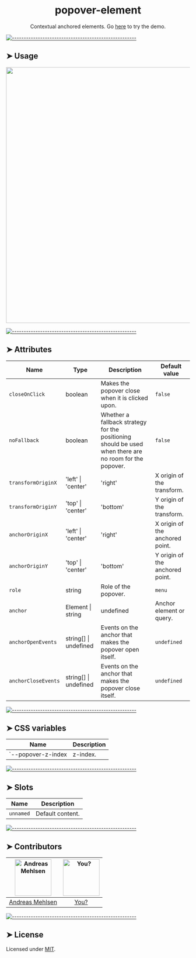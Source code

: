 <h1 align="center">popover-element</h1>
<p align="center">Contextual anchored elements. Go <a href="http://elem.dev/demo/popover">here</a> to try the demo.</p>


[![-----------------------------------------------------](https://raw.githubusercontent.com/andreasbm/readme/master/assets/lines/colored.png)](#usage)

## ➤ Usage
<a href="http://elem.dev/demo/popover" align="center">
  <img src="https://raw.githubusercontent.com/andreasbm/elements/documentation/screenshots/popover-element.png?token=AF-iBQSqMzuMAQ5EiwnHa2DFSM_IS0ihks5cg7uDwA%3D%3D" width="700" />
</a>


[![-----------------------------------------------------](https://raw.githubusercontent.com/andreasbm/readme/master/assets/lines/colored.png)](#attributes)

## ➤ Attributes

| Name | Type | Description | Default value |
| ------- | ------- | ------- | ------- |
| `closeOnClick` | boolean | Makes the popover close when it is clicked upon. | `false` |
| `noFallback` | boolean | Whether a fallback strategy for the positioning should be used when there are no room for the popover. | `false` |
| `transformOriginX` | 'left' \| 'center' | 'right' | X origin of the transform. | `'left'` |
| `transformOriginY` | 'top' \| 'center' | 'bottom' | Y origin of the transform. | `'top'` |
| `anchorOriginX` | 'left' \| 'center' | 'right' | X origin of the anchored point. | `'left'` |
| `anchorOriginY` | 'top' \| 'center' | 'bottom' | Y origin of the anchored point. | `'top'` |
| `role` | string | Role of the popover. | `menu` |
| `anchor` | Element \| string | undefined | Anchor element or query. | `undefined` |
| `anchorOpenEvents` | string[] \| undefined | Events on the anchor that makes the popover open itself. | `undefined` |
| `anchorCloseEvents` | string[] \| undefined | Events on the anchor that makes the popover close itself. | `undefined` |


[![-----------------------------------------------------](https://raw.githubusercontent.com/andreasbm/readme/master/assets/lines/colored.png)](#css-variables)

## ➤ CSS variables

| Name | Description |
| ------- | ------- |
| `--popover-z-index | z-index. |


[![-----------------------------------------------------](https://raw.githubusercontent.com/andreasbm/readme/master/assets/lines/colored.png)](#slots)

## ➤ Slots

| Name | Description |
| ------- | ------- |
| `unnamed` | Default content. |


[![-----------------------------------------------------](https://raw.githubusercontent.com/andreasbm/readme/master/assets/lines/colored.png)](#contributors)

## ➤ Contributors
	
|[<img alt="Andreas Mehlsen" src="https://avatars1.githubusercontent.com/u/6267397?s=460&v=4" width="100">](https://twitter.com/andreasmehlsen) | [<img alt="You?" src="https://joeschmoe.io/api/v1/random" width="100">](https://github.com/andreasbm/elements/blob/master/CONTRIBUTING.md)|
|:---: | :---:|
|[Andreas Mehlsen](https://twitter.com/andreasmehlsen) | [You?](https://github.com/andreasbm/elements/blob/master/CONTRIBUTING.md)|

[![-----------------------------------------------------](https://raw.githubusercontent.com/andreasbm/readme/master/assets/lines/colored.png)](#license)

## ➤ License
	
Licensed under [MIT](https://opensource.org/licenses/MIT).
